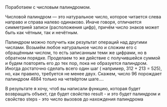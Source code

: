 Поработаем с числовым палиндромом.

Числовой палиндром — это натуральное число, которое читается слева направо и справа налево одинаково. Иначе говоря,
отличается симметрией записи (расположения цифр), причём число знаков может быть как чётным, так и нечётным.

Палиндром можно получить как результат операций над другими числами. Возьмём любое натуральное число и сложим его с
обращённым числом, то есть записанным теми же цифрами, но в обратном порядке. Проделаем то же действие с получившейся
суммой и будем повторять его до тех пор, пока не образуется палиндром. Иногда достаточно сделать всего один шаг (
например, 312 + 213 = 525), но, как правило, требуется не менее двух. Скажем, число 96 порождает палиндром 4884 только
на четвёртом шаге....

В результате я хочу, чтоб вы написали функцию, которая будет возвращать объект, где будет свойство result - и это будет
палиндром и свойство steps - это число вызовов до нахождения палиндрома

